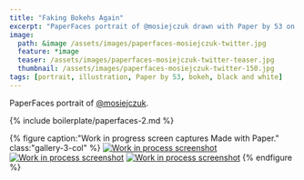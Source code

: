 ```yaml
---
title: "Faking Bokehs Again"
excerpt: "PaperFaces portrait of @mosiejczuk drawn with Paper by 53 on an iPad."
image: 
  path: &image /assets/images/paperfaces-mosiejczuk-twitter.jpg 
  feature: *image
  teaser: /assets/images/paperfaces-mosiejczuk-twitter-teaser.jpg
  thumbnail: /assets/images/paperfaces-mosiejczuk-twitter-150.jpg
tags: [portrait, illustration, Paper by 53, bokeh, black and white]
---
```


PaperFaces portrait of [@mosiejczuk](https://twitter.com/mosiejczuk).

{% include boilerplate/paperfaces-2.md %}

{% figure caption:"Work in progress screen captures Made with Paper." class:"gallery-3-col" %}
[![Work in process screenshot](/assets/images/paperfaces-mosiejczuk-process-1-600.jpg)](/assets/images/paperfaces-mosiejczuk-process-1-lg.jpg) [![Work in process screenshot](/assets/images/paperfaces-mosiejczuk-process-2-600.jpg)](/assets/images/paperfaces-mosiejczuk-process-2-lg.jpg) [![Work in process screenshot](/assets/images/paperfaces-mosiejczuk-process-3-600.jpg)](/assets/images/paperfaces-mosiejczuk-process-3-lg.jpg)
{% endfigure %}
